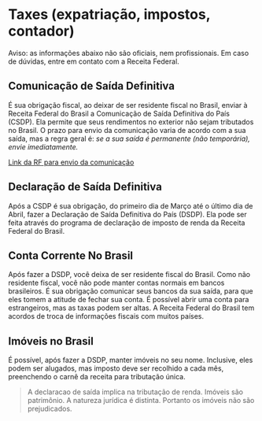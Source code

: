 # Taxes (expatriação, impostos, contador)

Aviso: as informações abaixo não são oficiais, nem profissionais. Em caso de dúvidas, entre em contato com a Receita Federal.

## Comunicação de Saída Definitiva
É sua obrigação fiscal, ao deixar de ser residente fiscal no Brasil, enviar à Receita Federal do Brasil a Comunicação de Saída Definitiva do País (CSDP). Ela permite que seus rendimentos no exterior não sejam tributados no Brasil. O prazo para envio da comunicação varia de acordo com a sua saída, mas a regra geral é: *se a sua saída é permanente (não temporária), envie imediatamente.*

[Link da RF para envio da comunicação](https://www.csdp.receita.fazenda.gov.br/csdp2017/pages/comunicacao/controle-comunicacao.xhtml)

## Declaração de Saída Definitiva
Após a CSDP é sua obrigação, do primeiro dia de Março até o último dia de Abril, fazer a Declaração de Saída Definitiva do País (DSDP). Ela pode ser feita através do programa de declaração de imposto de renda da Receita Federal do Brasil.

## Conta Corrente No Brasil
Após fazer a DSDP, você deixa de ser residente fiscal do Brasil. Como não residente fiscal, você não pode manter contas normais em bancos brasileiros. É sua obrigação comunicar seus bancos da sua saída, para que eles tomem a atitude de fechar sua conta. É possível abrir uma conta para estrangeiros, mas as taxas podem ser altas. A Receita Federal do Brasil tem acordos de troca de informações fiscais com muitos países.

## Imóveis no Brasil
É possível, após fazer a DSDP, manter imóveis no seu nome. Inclusive, eles podem ser alugados, mas imposto deve ser recolhido a cada mês, preenchendo o carnê da receita para tributação única. 

> A declaracao de saída implica na tributação de renda. Imóveis são patrimônio. A natureza jurídica é distinta. Portanto os imóveis não são prejudicados.

